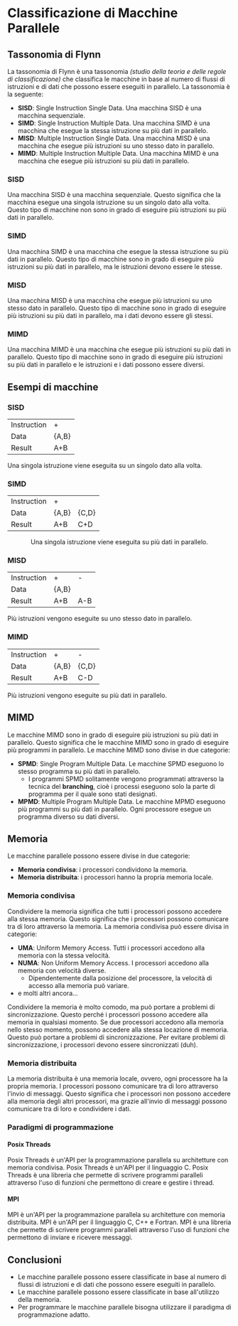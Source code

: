 # Classificazione di Macchine Parallele

## Tassonomia di Flynn

La tassonomia di Flynn è una tassonomia _(studio della teoria e delle regole di classificazione)_ che classifica le macchine in base al numero di flussi di istruzioni e di dati che possono essere eseguiti in parallelo. La tassonomia è la seguente:

- **SISD**: Single Instruction Single Data. Una macchina SISD è una macchina sequenziale.
- **SIMD**: Single Instruction Multiple Data. Una macchina SIMD è una macchina che esegue la stessa istruzione su più dati in parallelo.
- **MISD**: Multiple Instruction Single Data. Una macchina MISD è una macchina che esegue più istruzioni su uno stesso dato in parallelo.
- **MIMD**: Multiple Instruction Multiple Data. Una macchina MIMD è una macchina che esegue più istruzioni su più dati in parallelo.

### SISD

Una macchina SISD è una macchina sequenziale. Questo significa che la macchina esegue una singola istruzione su un singolo dato alla volta. Questo tipo di macchine non sono in grado di eseguire più istruzioni su più dati in parallelo.

### SIMD

Una macchina SIMD è una macchina che esegue la stessa istruzione su più dati in parallelo. Questo tipo di macchine sono in grado di eseguire più istruzioni su più dati in parallelo, ma le istruzioni devono essere le stesse.

### MISD

Una macchina MISD è una macchina che esegue più istruzioni su uno stesso dato in parallelo. Questo tipo di macchine sono in grado di eseguire più istruzioni su più dati in parallelo, ma i dati devono essere gli stessi.

### MIMD

Una macchina MIMD è una macchina che esegue più istruzioni su più dati in parallelo. Questo tipo di macchine sono in grado di eseguire più istruzioni su più dati in parallelo e le istruzioni e i dati possono essere diversi.

## Esempi di macchine

### SISD

<center>

|             |       |
| ----------- | ----- |
| Instruction | +     |
| Data        | {A,B} |
| Result      | A+B   |

</center>

Una singola istruzione viene eseguita su un singolo dato alla volta.

### SIMD

<center>

|             |       |       |
| ----------- | ----- | ----- |
| Instruction | +     |
| Data        | {A,B} | {C,D} |
| Result      | A+B   | C+D   |

Una singola istruzione viene eseguita su più dati in parallelo.

</center>

### MISD

<center>

|             |       |     |
| ----------- | ----- | --- |
| Instruction | +     | -   |
| Data        | {A,B} |     |
| Result      | A+B   | A-B |

</center>

Più istruzioni vengono eseguite su uno stesso dato in parallelo.

### MIMD

<center>

|             |       |       |
| ----------- | ----- | ----- |
| Instruction | +     | -     |
| Data        | {A,B} | {C,D} |
| Result      | A+B   | C-D   |

</center>

Più istruzioni vengono eseguite su più dati in parallelo.

## MIMD

Le macchine MIMD sono in grado di eseguire più istruzioni su più dati in parallelo. Questo significa che le macchine MIMD sono in grado di eseguire più programmi in parallelo. Le macchine MIMD sono divise in due categorie:

- **SPMD**: Single Program Multiple Data. Le macchine SPMD eseguono lo stesso programma su più dati in parallelo.
  - I programmi SPMD solitamente vengono programmati attraverso la tecnica del **branching**, cioè i processi eseguono solo la parte di programma per il quale sono stati designati.
- **MPMD**: Multiple Program Multiple Data. Le macchine MPMD eseguono più programmi su più dati in parallelo. Ogni processore esegue un programma diverso su dati diversi.

## Memoria

Le macchine parallele possono essere divise in due categorie:

- **Memoria condivisa**: i processori condividono la memoria.
- **Memoria distribuita**: i processori hanno la propria memoria locale.

### Memoria condivisa

Condividere la memoria significa che tutti i processori possono accedere alla stessa memoria. Questo significa che i processori possono comunicare tra di loro attraverso la memoria. La memoria condivisa può essere divisa in categorie:

- **UMA**: Uniform Memory Access. Tutti i processori accedono alla memoria con la stessa velocità.
- **NUMA**: Non Uniform Memory Access. I processori accedono alla memoria con velocità diverse.
  - Dipendentemente dalla posizione del processore, la velocità di accesso alla memoria può variare.
- e molti altri ancora...

Condividere la memoria è molto comodo, ma può portare a problemi di sincronizzazione. Questo perché i processori possono accedere alla memoria in qualsiasi momento. Se due processori accedono alla memoria nello stesso momento, possono accedere alla stessa locazione di memoria. Questo può portare a problemi di sincronizzazione. Per evitare problemi di sincronizzazione, i processori devono essere sincronizzati (duh).

### Memoria distribuita

La memoria distribuita è una memoria locale, ovvero, ogni processore ha la propria memoria. I processori possono comunicare tra di loro attraverso l'invio di messaggi. Questo significa che i processori non possono accedere alla memoria degli altri processori, ma grazie all'invio di messaggi possono comunicare tra di loro e condividere i dati.

### Paradigmi di programmazione

#### Posix Threads

Posix Threads è un'API per la programmazione parallela su architetture con memoria condivisa. Posix Threads è un'API per il linguaggio C. Posix Threads è una libreria che permette di scrivere programmi paralleli attraverso l'uso di funzioni che permettono di creare e gestire i thread.

#### MPI

MPI è un'API per la programmazione parallela su architetture con memoria distribuita. MPI è un'API per il linguaggio C, C++ e Fortran. MPI è una libreria che permette di scrivere programmi paralleli attraverso l'uso di funzioni che permettono di inviare e ricevere messaggi.

## Conclusioni

- Le macchine parallele possono essere classificate in base al numero di flussi di istruzioni e di dati che possono essere eseguiti in parallelo.
- Le macchine parallele possono essere classificate in base all'utilizzo della memoria.
- Per programmare le macchine parallele bisogna utilizzare il paradigma di programmazione adatto.
